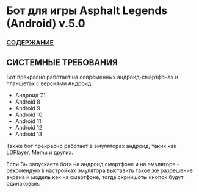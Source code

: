 # __Бот для игры Asphalt Legends (Android) v.5.0__

### [СОДЕРЖАНИЕ](https://github.com/AUTOPILOTyoutube/bot-asphalt-legends-android/blob/main/README.md)

 ## СИСТЕМНЫЕ ТРЕБОВАНИЯ

Бот прекрасно работает на современных андроид-смартфонах и планшетах с версиями Андроид:
- Андроид 7.1
- Android 8
- Android 9
- Android 10
- Android 11
- Android 12
- Android 13

Также бот прекрасно работает в эмуляторах андроид, таких как LDPlayer, Memu и других.

Если Вы запускаете бота на андроид смартфоне и на эмуляторе - рекомендую в настройках эмулятора выставить такое же разрешение экрана и модель как на смартфоне, тогда скриншоты кнопок будут одинаковые.